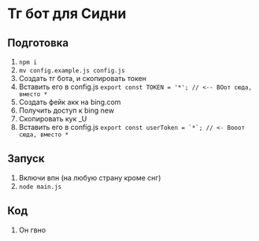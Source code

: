 # Тг бот для Сидни

## Подготовка

1. ```npm i```
2. ```mv config.example.js config.js```
3. Создать тг бота, и скопировать токен
4. Вставить его в config.js  ```export const TOKEN = '*'; // <-- ВОот сюда, вместо *```
5. Создать фейк акк на bing.com
6. Получить доступ к bing new
7. Скопировать кук _U
8. Вставить его в config.js  ```export const userToken = `*`; // <- Вооот сюда, вместо *```

## Запуск
1. Включи впн (на любую страну кроме снг)
2. ```node main.js```

## Код
1. Он гвно